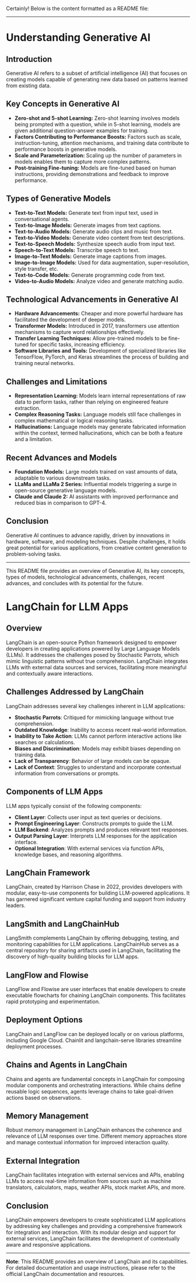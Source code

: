 Certainly! Below is the content formatted as a README file:

---

# Understanding Generative AI

## Introduction
Generative AI refers to a subset of artificial intelligence (AI) that focuses on creating models capable of generating new data based on patterns learned from existing data.

## Key Concepts in Generative AI
- **Zero-shot and 5-shot Learning:** Zero-shot learning involves models being prompted with a question, while in 5-shot learning, models are given additional question-answer examples for training.
- **Factors Contributing to Performance Boosts:** Factors such as scale, instruction-tuning, attention mechanisms, and training data contribute to performance boosts in generative models.
- **Scale and Parameterization:** Scaling up the number of parameters in models enables them to capture more complex patterns.
- **Post-training Fine-tuning:** Models are fine-tuned based on human instructions, providing demonstrations and feedback to improve performance.

## Types of Generative Models
- **Text-to-Text Models:** Generate text from input text, used in conversational agents.
- **Text-to-Image Models:** Generate images from text captions.
- **Text-to-Audio Models:** Generate audio clips and music from text.
- **Text-to-Video Models:** Generate video content from text descriptions.
- **Text-to-Speech Models:** Synthesize speech audio from input text.
- **Speech-to-Text Models:** Transcribe speech to text.
- **Image-to-Text Models:** Generate image captions from images.
- **Image-to-Image Models:** Used for data augmentation, super-resolution, style transfer, etc.
- **Text-to-Code Models:** Generate programming code from text.
- **Video-to-Audio Models:** Analyze video and generate matching audio.

## Technological Advancements in Generative AI
- **Hardware Advancements:** Cheaper and more powerful hardware has facilitated the development of deeper models.
- **Transformer Models:** Introduced in 2017, transformers use attention mechanisms to capture word relationships effectively.
- **Transfer Learning Techniques:** Allow pre-trained models to be fine-tuned for specific tasks, increasing efficiency.
- **Software Libraries and Tools:** Development of specialized libraries like TensorFlow, PyTorch, and Keras streamlines the process of building and training neural networks.

## Challenges and Limitations
- **Representation Learning:** Models learn internal representations of raw data to perform tasks, rather than relying on engineered feature extraction.
- **Complex Reasoning Tasks:** Language models still face challenges in complex mathematical or logical reasoning tasks.
- **Hallucinations:** Language models may generate fabricated information within the context, termed hallucinations, which can be both a feature and a limitation.

## Recent Advances and Models
- **Foundation Models:** Large models trained on vast amounts of data, adaptable to various downstream tasks.
- **LLaMa and LLaMa 2 Series:** Influential models triggering a surge in open-source generative language models.
- **Claude and Claude 2:** AI assistants with improved performance and reduced bias in comparison to GPT-4.

## Conclusion
Generative AI continues to advance rapidly, driven by innovations in hardware, software, and modeling techniques. Despite challenges, it holds great potential for various applications, from creative content generation to problem-solving tasks.

---

This README file provides an overview of Generative AI, its key concepts, types of models, technological advancements, challenges, recent advances, and concludes with its potential for the future.


# LangChain for LLM Apps

## Overview

LangChain is an open-source Python framework designed to empower developers in creating applications powered by Large Language Models (LLMs). It addresses the challenges posed by Stochastic Parrots, which mimic linguistic patterns without true comprehension. LangChain integrates LLMs with external data sources and services, facilitating more meaningful and contextually aware interactions.

## Challenges Addressed by LangChain

LangChain addresses several key challenges inherent in LLM applications:

- **Stochastic Parrots**: Critiqued for mimicking language without true comprehension.
- **Outdated Knowledge**: Inability to access recent real-world information.
- **Inability to Take Action**: LLMs cannot perform interactive actions like searches or calculations.
- **Biases and Discrimination**: Models may exhibit biases depending on training data.
- **Lack of Transparency**: Behavior of large models can be opaque.
- **Lack of Context**: Struggles to understand and incorporate contextual information from conversations or prompts.

## Components of LLM Apps

LLM apps typically consist of the following components:

- **Client Layer**: Collects user input as text queries or decisions.
- **Prompt Engineering Layer**: Constructs prompts to guide the LLM.
- **LLM Backend**: Analyzes prompts and produces relevant text responses.
- **Output Parsing Layer**: Interprets LLM responses for the application interface.
- **Optional Integration**: With external services via function APIs, knowledge bases, and reasoning algorithms.

## LangChain Framework

LangChain, created by Harrison Chase in 2022, provides developers with modular, easy-to-use components for building LLM-powered applications. It has garnered significant venture capital funding and support from industry leaders.

## LangSmith and LangChainHub

LangSmith complements LangChain by offering debugging, testing, and monitoring capabilities for LLM applications. LangChainHub serves as a central repository for sharing artifacts used in LangChain, facilitating the discovery of high-quality building blocks for LLM apps.

## LangFlow and Flowise

LangFlow and Flowise are user interfaces that enable developers to create executable flowcharts for chaining LangChain components. This facilitates rapid prototyping and experimentation.

## Deployment Options

LangChain and LangFlow can be deployed locally or on various platforms, including Google Cloud. Chainlit and langchain-serve libraries streamline deployment processes.

## Chains and Agents in LangChain

Chains and agents are fundamental concepts in LangChain for composing modular components and orchestrating interactions. While chains define reusable logic sequences, agents leverage chains to take goal-driven actions based on observations.

## Memory Management

Robust memory management in LangChain enhances the coherence and relevance of LLM responses over time. Different memory approaches store and manage contextual information for improved interaction quality.

## External Integration

LangChain facilitates integration with external services and APIs, enabling LLMs to access real-time information from sources such as machine translators, calculators, maps, weather APIs, stock market APIs, and more.

## Conclusion

LangChain empowers developers to create sophisticated LLM applications by addressing key challenges and providing a comprehensive framework for integration and interaction. With its modular design and support for external services, LangChain facilitates the development of contextually aware and responsive applications.

---
**Note**: This README provides an overview of LangChain and its capabilities. For detailed documentation and usage instructions, please refer to the official LangChain documentation and resources.
